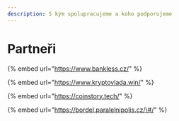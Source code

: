 ```yaml
---
description: S kým spolupracujeme a koho podporujeme
---
```


# Partneři

{% embed url="https://www.bankless.cz/" %}

{% embed url="https://www.kryptovlada.win/" %}

{% embed url="https://coinstory.tech/" %}

{% embed url="https://bordel.paralelnipolis.cz/\#/" %}



